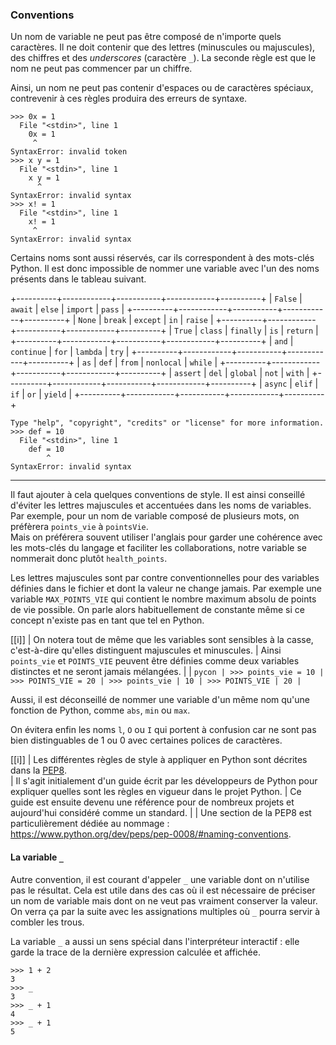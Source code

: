 ### Conventions

Un nom de variable ne peut pas être composé de n'importe quels caractères.
Il ne doit contenir que des lettres (minuscules ou majuscules), des chiffres et des _underscores_ (caractère `_`).
La seconde règle est que le nom ne peut pas commencer par un chiffre.

Ainsi, un nom ne peut pas contenir d'espaces ou de caractères spéciaux, contrevenir à ces règles produira des erreurs de syntaxe.

```pycon
>>> 0x = 1
  File "<stdin>", line 1
    0x = 1
     ^
SyntaxError: invalid token
>>> x y = 1
  File "<stdin>", line 1
    x y = 1
      ^
SyntaxError: invalid syntax
>>> x! = 1
  File "<stdin>", line 1
    x! = 1
     ^
SyntaxError: invalid syntax
```

Certains noms sont aussi réservés, car ils correspondent à des mots-clés Python.
Il est donc impossible de nommer une variable avec l'un des noms présents dans le tableau suivant.

+----------+------------+-----------+------------+----------+
| `False`  | `await`    | `else`    | `import`   | `pass`   |
+----------+------------+-----------+------------+----------+
| `None`   | `break`    | `except`  | `in`       | `raise`  |
+----------+------------+-----------+------------+----------+
| `True`   | `class`    | `finally` | `is`       | `return` |
+----------+------------+-----------+------------+----------+
| `and`    | `continue` | `for`     | `lambda`   | `try`    |
+----------+------------+-----------+------------+----------+
| `as`     | `def`      | `from`    | `nonlocal` | `while`  |
+----------+------------+-----------+------------+----------+
| `assert` | `del`      | `global`  | `not`      | `with`   |
+----------+------------+-----------+------------+----------+
| `async`  | `elif`     | `if`      | `or`       | `yield`  |
+----------+------------+-----------+------------+----------+

```pycon
Type "help", "copyright", "credits" or "license" for more information.
>>> def = 10
  File "<stdin>", line 1
    def = 10
        ^
SyntaxError: invalid syntax
```

--------------------

Il faut ajouter à cela quelques conventions de style.
Il est ainsi conseillé d'éviter les lettres majuscules et accentuées dans les noms de variables.
Par exemple, pour un nom de variable composé de plusieurs mots, on préfèrera `points_vie` à `pointsVie`.  
Mais on préférera souvent utiliser l'anglais pour garder une cohérence avec les mots-clés du langage et faciliter les collaborations, notre variable se nommerait donc plutôt `health_points`.

Les lettres majuscules sont par contre conventionnelles pour des variables définies dans le fichier et dont la valeur ne change jamais.
Par exemple une variable `MAX_POINTS_VIE` qui contient le nombre maximum absolu de points de vie possible.
On parle alors habituellement de constante même si ce concept n'existe pas en tant que tel en Python.

[[i]]
| On notera tout de même que les variables sont sensibles à la casse, c'est-à-dire qu'elles distinguent majuscules et minuscules.
| Ainsi `points_vie` et `POINTS_VIE` peuvent être définies comme deux variables distinctes et ne seront jamais mélangées.
|
| ```pycon
| >>> points_vie = 10
| >>> POINTS_VIE = 20
| >>> points_vie
| 10
| >>> POINTS_VIE
| 20
| ```

Aussi, il est déconseillé de nommer une variable d'un même nom qu'une fonction de Python, comme `abs`, `min` ou `max`.

On évitera enfin les noms `l`, `O` ou `I` qui portent à confusion car ne sont pas bien distinguables de 1 ou 0 avec certaines polices de caractères.

[[i]]
| Les différentes règles de style à appliquer en Python sont décrites dans la [PEP8](https://www.python.org/dev/peps/pep-0008/).  
| Il s'agit initialement d'un guide écrit par les développeurs de Python pour expliquer quelles sont les règles en vigueur dans le projet Python.
| Ce guide est ensuite devenu une référence pour de nombreux projets et aujourd'hui considéré comme un standard.
|
| Une section de la PEP8 est particulièrement dédiée au nommage : <https://www.python.org/dev/peps/pep-0008/#naming-conventions>.

#### La variable `_`

Autre convention, il est courant d'appeler `_` une variable dont on n'utilise pas le résultat.
Cela est utile dans des cas où il est nécessaire de préciser un nom de variable mais dont on ne veut pas vraiment conserver la valeur.
On verra ça par la suite avec les assignations multiples où `_` pourra servir à combler les trous.

La variable `_` a aussi un sens spécial dans l'interpréteur interactif : elle garde la trace de la dernière expression calculée et affichée.

```pycon
>>> 1 + 2
3
>>> _
3
>>> _ + 1
4
>>> _ + 1
5
```
